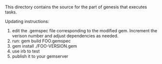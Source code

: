 This directory contains the source for the part of genesis that executes tasks.

Updating instructions:

1) edit the .gemspec file corresponding to the modified gem.  Increment the verison number and adjust dependencies as needed.
2) run: gem build FOO.gemspec
3) gem install ./FOO-VERSION.gem
4) use irb to test
5) publish it to your gemserver


